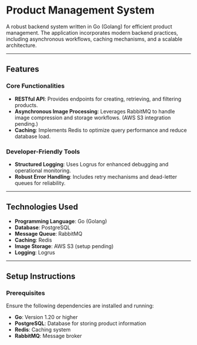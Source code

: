 # Product Management System

A robust backend system written in Go (Golang) for efficient product management. The application incorporates modern backend practices, including asynchronous workflows, caching mechanisms, and a scalable architecture.

---

## Features

### Core Functionalities
- **RESTful API**: Provides endpoints for creating, retrieving, and filtering products.
- **Asynchronous Image Processing**: Leverages RabbitMQ to handle image compression and storage workflows. (AWS S3 integration pending.)
- **Caching**: Implements Redis to optimize query performance and reduce database load.

### Developer-Friendly Tools
- **Structured Logging**: Uses Logrus for enhanced debugging and operational monitoring.
- **Robust Error Handling**: Includes retry mechanisms and dead-letter queues for reliability.

---

## Technologies Used
- **Programming Language**: Go (Golang)
- **Database**: PostgreSQL
- **Message Queue**: RabbitMQ
- **Caching**: Redis
- **Image Storage**: AWS S3 (setup pending)
- **Logging**: Logrus

---

## Setup Instructions

### Prerequisites
Ensure the following dependencies are installed and running:
- **Go**: Version 1.20 or higher
- **PostgreSQL**: Database for storing product information
- **Redis**: Caching system
- **RabbitMQ**: Message broker
